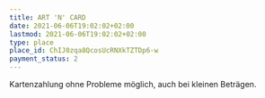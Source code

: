 ```yaml
---
title: ART 'N' CARD
date: 2021-06-06T19:02:02+02:00
lastmod: 2021-06-06T19:02:02+02:00
type: place
place_id: ChIJ0zqa8QcosUcRNXkTZTDp6-w
payment_status: 2
---
```


Kartenzahlung ohne Probleme möglich, auch bei kleinen Beträgen.
